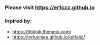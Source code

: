 ### Please visit https://er1czz.github.io 

### Inpired by:   
- https://tfoliojk.themeix.com/  
- https://imfunniee.github.io/gitfolio/  

